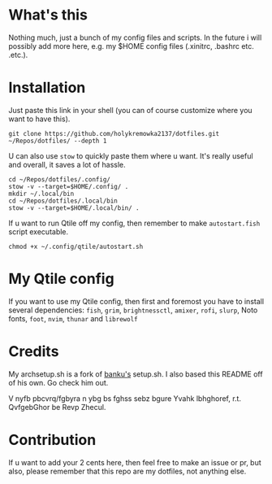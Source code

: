 # What's this
Nothing much, just a bunch of my config files and scripts. In the future i will possibly add more here, e.g. my $HOME config files (.xinitrc, .bashrc etc. .etc.).

# Installation
Just paste this link in your shell (you can of course customize where you want to have this).
```shell
git clone https://github.com/holykremowka2137/dotfiles.git ~/Repos/dotfiles/ --depth 1
```

U can also use `stow` to quickly paste them where u want. It's really useful and overall, it saves a lot of hassle.
```shell
cd ~/Repos/dotfiles/.config/
stow -v --target=$HOME/.config/ .
mkdir ~/.local/bin
cd ~/Repos/dotfiles/.local/bin
stow -v --target=$HOME/.local/bin/ .
```

If u want to run Qtile off my config, then remember to make `autostart.fish` script executable.
```shell
chmod +x ~/.config/qtile/autostart.sh
```

# My Qtile config
If you want to use my Qtile config, then first and foremost you have to install several dependencies: `fish`, `grim`, `brightnessctl`, `amixer`, `rofi`, `slurp`, Noto fonts, `foot`, `nvim`, `thunar` and `librewolf`

# Credits
My archsetup.sh is a fork of [banku's](https://github.com/bankubanku) setup.sh. I also based this README off of his own. Go check him out.

V nyfb pbcvrq/fgbyra n ybg bs fghss sebz bgure Yvahk lbhghoref, r.t. QvfgebGhor be Revp Zhecul.

# Contribution
If u want to add your 2 cents here, then feel free to make an issue or pr, but also, please remember that this repo are my dotfiles, not anything else.
